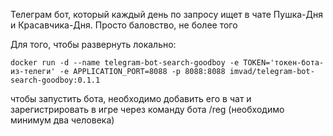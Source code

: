 Телеграм бот, который каждый день по запросу ищет в чате Пушка-Дня и Красавчика-Дня. Просто баловство, не более того

Для того, чтобы развернуть локально:
```
docker run -d --name telegram-bot-search-goodboy -e TOKEN='токен-бота-из-телеги' -e APPLICATION_PORT=8088 -p 8088:8088 imvad/telegram-bot-search-goodboy:0.1.1
```

чтобы запустить бота, необходимо добавить его в чат и зарегистрировать в игре через команду бота /reg (необходимо минимум два человека)
